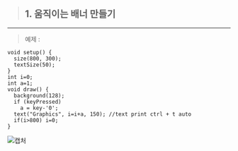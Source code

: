> ## 1. 움직이는 배너 만들기

* * * 
> 예제 : 
```processing
void setup() {
  size(800, 300);
  textSize(50);
}
int i=0;
int a=1;
void draw() {
  background(128);
  if (keyPressed)
    a = key-'0';
  text("Graphics", i=i+a, 150); //text print ctrl + t auto
  if(i>800) i=0;
}
```

![캡처](https://user-images.githubusercontent.com/50895677/77837077-be05a080-719f-11ea-8215-61c3adb7528f.PNG)
